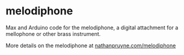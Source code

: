 # melodiphone

Max and Arduino code for the melodiphone, a digital attachment for a mellophone or other brass instrument.

More details on the melodiphone at [nathanpruyne.com/melodiphone](https://nathanpruyne.com/melodiphone)
